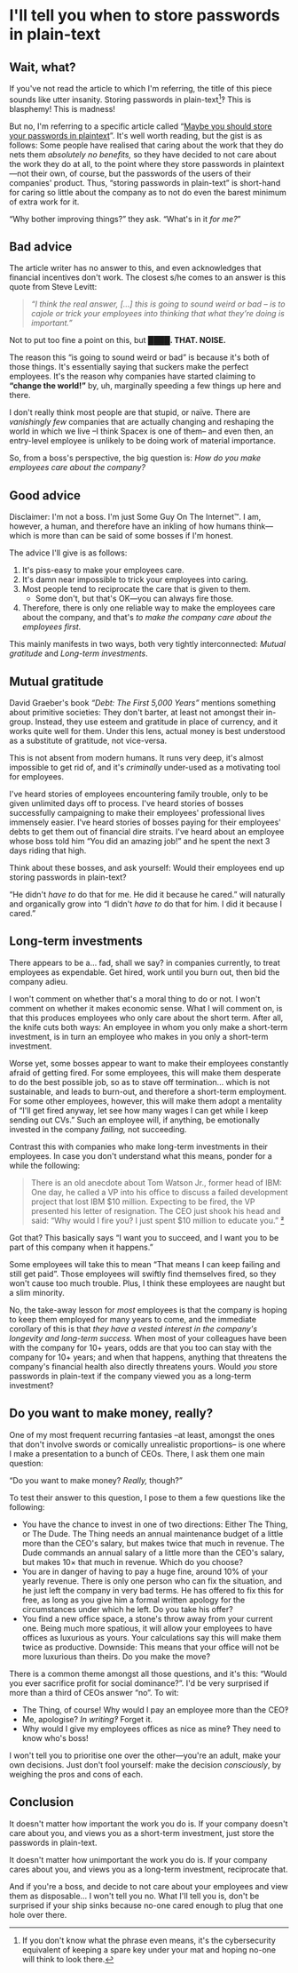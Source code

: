 # I'll tell you when to store passwords in plain-text


## Wait, what?

If you've not read the article to which I'm referring, the title of this piece sounds like utter insanity. Storing passwords in plain-text[^¹]‽ This is blasphemy! This is madness!

[^¹]: If you don't know what the phrase even means, it's the cybersecurity equivalent of keeping a spare key under your mat and hoping no-one will think to look there.

But no, I'm referring to a specific article called “[Maybe you should store your passwords in plaintext](https://www.qword.net/2023/04/30/maybe-you-should-store-passwords-in-plaintext)”. It's well worth reading, but the gist is as follows: Some people have realised that caring about the work that they do nets them _absolutely no benefits,_ so they have decided to not care about the work they do at all, to the point where they store passwords in plaintext—not their own, of course, but the passwords of the users of their companies' product. Thus, “storing passwords in plain-text” is short-hand for caring so little about the company as to not do even the barest minimum of extra work for it.

“Why bother improving things?” they ask. “What's in it _for me?_”


## Bad advice

The article writer has no answer to this, and even acknowledges that financial incentives don't work. The closest s/he comes to an answer is this quote from Steve Levitt:

> _“I think the real answer, […] this is going to sound weird or bad – is to cajole or trick your employees into thinking that what they’re doing is important.”_

Not to put too fine a point on this, but **████. THAT. NOISE.**

The reason this “is going to sound weird or bad” is because it's both of those things. It's essentially saying that suckers make the perfect employees. It's the reason why companies have started claiming to **“change the world!”** by, uh, marginally speeding a few things up here and there.

I don't really think most people are that stupid, or naïve. There are _vanishingly few_ companies that are actually changing and reshaping the world in which we live –I think Spacex is one of them– and even then, an entry-level employee is unlikely to be doing work of material importance.

So, from a boss's perspective, the big question is: _How do you make employees care about the company?_


## Good advice

Disclaimer: I'm not a boss. I'm just Some Guy On The Internet™. I am, however, a human, and therefore have an inkling of how humans think—which is more than can be said of some bosses if I'm honest.

The advice I'll give is as follows:
1. It's piss-easy to make your employees care.
2. It's damn near impossible to trick your employees into caring.
3. Most people tend to reciprocate the care that is given to them.
    * Some don't, but that's OK—you can always fire those.
4. Therefore, there is only one reliable way to make the employees care about the company, and that's _to make the company care about the employees first._

This mainly manifests in two ways, both very tightly interconnected: _Mutual gratitude_ and _Long-term investments_.


## Mutual gratitude

David Graeber's book _“Debt: The First 5,000 Years”_ mentions something about primitive societies: They don't barter, at least not amongst their in-group. Instead, they use esteem and gratitude in place of currency, and it works quite well for them. Under this lens, actual money is best understood as a substitute of gratitude, not vice-versa.

This is not absent from modern humans. It runs very deep, it's almost impossible to get rid of, and it's _criminally_ under-used as a motivating tool for employees.

I've heard stories of employees encountering family trouble, only to be given unlimited days off to process. I've heard stories of bosses successfully campaigning to make their employees' professional lives immensely easier. I've heard stories of bosses paying for their employees' debts to get them out of financial dire straits. I've heard about an employee whose boss told him “You did an amazing job!” and he spent the next 3 days riding that high.

Think about these bosses, and ask yourself: Would their employees end up storing passwords in plain-text?

“He didn't _have to_ do that for me. He did it because he cared.” will naturally and organically grow into “I didn't _have to_ do that for him. I did it because I cared.”


## Long-term investments

There appears to be a… fad, shall we say? in companies currently, to treat employees as expendable. Get hired, work until you burn out, then bid the company adieu.

I won't comment on whether that's a moral thing to do or not. I won't comment on whether it makes economic sense. What I will comment on, is that this produces employees who only care about the short term. After all, the knife cuts both ways: An employee in whom you only make a short-term investment, is in turn an employee who makes in you only a short-term investment.

Worse yet, some bosses appear to want to make their employees constantly afraid of getting fired. For some employees, this will make them desperate to do the best possible job, so as to stave off termination… which is not sustainable, and leads to burn-out, and therefore a short-term employment. For some other employees, however, this will make them adopt a mentality of “I'll get fired anyway, let see how many wages I can get while I keep sending out CVs.” Such an employee will, if anything, be emotionally invested in the company _failing,_ not succeeding.

Contrast this with companies who make long-term investments in their employees. In case you don't understand what this means, ponder for a while the following:

> There is an old anecdote about Tom Watson Jr., former head of IBM: One day, he called a VP into his office to discuss a failed development project that lost IBM $10 million. Expecting to be fired, the VP presented his letter of resignation. The CEO just shook his head and said: “Why would I fire you? I just spent $10 million to educate you.” [²](https://www.linkedin.com/pulse/why-innovative-agile-teams-need-safe-space-fail-how-create-weiner/)

Got that? This basically says “I want you to succeed, and I want you to be part of this company when it happens.”

Some employees will take this to mean “That means I can keep failing and still get paid”. Those employees will swiftly find themselves fired, so they won't cause too much trouble. Plus, I think these employees are naught but a slim minority.

No, the take-away lesson for _most_ employees is that the company is hoping to keep them employed for many years to come, and the immediate corollary of this is that _they have a vested interest in the company's longevity and long-term success._ When most of your colleagues have been with the company for 10+ years, odds are that you too can stay with the company for 10+ years; and when that happens, anything that threatens the company's financial health also directly threatens yours. Would _you_ store passwords in plain-text if the company viewed you as a long-term investment?


## Do you want to make money, really?

One of my most frequent recurring fantasies –at least, amongst the ones that don't involve swords or comically unrealistic proportions– is one where I make a presentation to a bunch of CEOs. There, I ask them one main question:

“Do you want to make money? _Really,_ though?”

To test their answer to this question, I pose to them a few questions like the following:
* You have the chance to invest in one of two directions: Either The Thing, or The Dude. The Thing needs an annual maintenance budget of a little more than the CEO's salary, but makes twice that much in revenue. The Dude commands an annual salary of a little more than the CEO's salary, but makes 10× that much in revenue. Which do you choose?
* You are in danger of having to pay a huge fine, around 10% of your yearly revenue. There is only one person who can fix the situation, and he just left the company in very bad terms. He has offered to fix this for free, as long as you give him a formal written apology for the circumstances under which he left. Do you take his offer?
* You find a new office space, a stone's throw away from your current one. Being much more spatious, it will allow your employees to have offices as luxurious as yours. Your calculations say this will make them twice as productive. Downside: This means that your office will not be more luxurious than theirs. Do you make the move?

There is a common theme amongst all those questions, and it's this: “Would you ever sacrifice profit for social dominance?”. I'd be very surprised if more than a third of CEOs answer “no”. To wit:
* The Thing, of course! Why would I pay an employee more than the CEO‽
* Me, apologise? _In writing‽_ Forget it.
* Why would I give my employees offices as nice as mine‽ They need to know who's boss!

I won't tell you to prioritise one over the other—you're an adult, make your own decisions. Just don't fool yourself: make the decision _consciously_, by weighing the pros and cons of each.


## Conclusion

It doesn't matter how important the work you do is. If your company doesn't care about you, and views you as a short-term investment, just store the passwords in plain-text.

It doesn't matter how unimportant the work you do is. If your company cares about you, and views you as a long-term investment, reciprocate that.

And if you're a boss, and decide to not care about your employees and view them as disposable… I won't tell you no. What I'll tell you is, don't be surprised if your ship sinks because no-one cared enough to plug that one hole over there.
